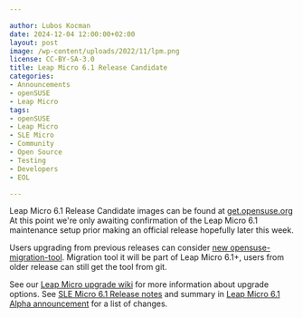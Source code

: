 ```yaml
---

author: Lubos Kocman
date: 2024-12-04 12:00:00+02:00
layout: post
image: /wp-content/uploads/2022/11/lpm.png
license: CC-BY-SA-3.0
title: Leap Micro 6.1 Release Candidate
categories:
- Announcements
- openSUSE
- Leap Micro
tags:
- openSUSE
- Leap Micro
- SLE Micro
- Community
- Open Source
- Testing
- Developers
- EOL

---
```

Leap Micro 6.1 Release Candidate images can be found at [get.opensuse.org](https://get.opensuse.org/leapmicro/6.1/)
At this point we're only awaiting confirmation of the Leap Micro 6.1 maintenance setup prior making an official release hopefully later this week.

Users upgrading from previous releases can consider [new opensuse-migration-tool](https://news.opensuse.org/2024/11/29/try-opensuse-migration-tool-leap-micro-61-beta/).
Migration tool it will be part of Leap Micro 6.1+, users from older release can still get the tool from git.

See our [Leap Micro upgrade wiki](https://en.opensuse.org/SDB:System_upgrade_of_LeapMicro) for more information about upgrade options.
See [SLE Micro 6.1 Release notes](https://www.suse.com/releasenotes/x86_64/SL-Micro/6.1/index.html) and summary in [Leap Micro 6.1 Alpha announcement](https://news.opensuse.org/2024/11/20/leap-micro-61-alpha-availability/) for a list of changes.



<meta name="openSUSE, Leap Micro, Open Source, Upgrade, EOL" content="HTML,CSS,XML,JavaScript">

